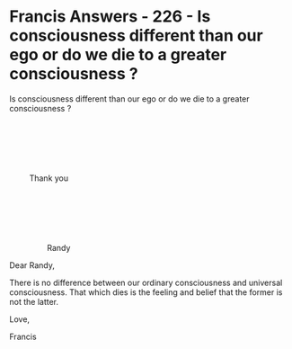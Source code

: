 # Francis Answers - 226 - Is consciousness different than our ego or do we die to a greater consciousness ?                                                                                         

Is consciousness different than our ego or do we die to a greater consciousness ?

                              

                              

                              

         Thank you

                              

                              

                              

                 Randy

Dear Randy,

There is no difference between our ordinary consciousness and universal consciousness. That which dies is the feeling and belief that the former is not the latter.

Love,

Francis

